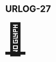 # URLOG-27

<!-- Hei, Neno! Jeg lagde en ny markdown-mal som jeg håper passer bedre for URLOG. —Teodor -->

<a href="27. https://a.singlediv.com/" style="font-size: 10vw; text-align:center;" target="_blank"><div>🚪</div></a>